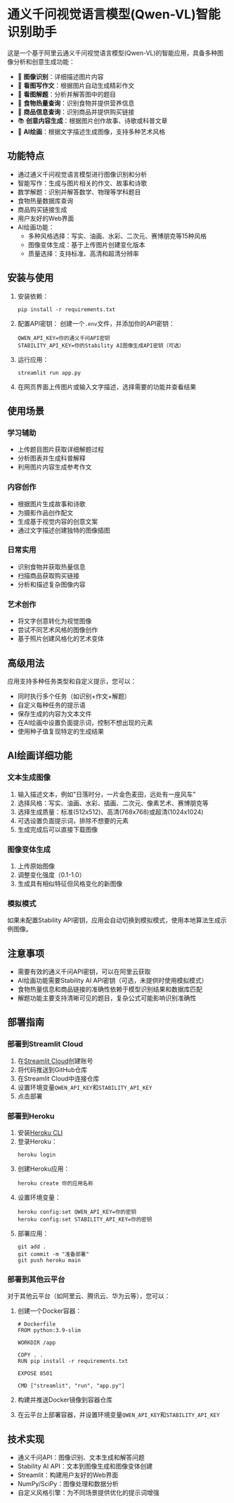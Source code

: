# 通义千问视觉语言模型(Qwen-VL)智能识别助手

这是一个基于阿里云通义千问视觉语言模型(Qwen-VL)的智能应用，具备多种图像分析和创意生成功能：

- 📸 **图像识别**：详细描述图片内容
- 📝 **看图写作文**：根据图片自动生成精彩作文
- 🧮 **看图解题**：分析并解答图中的题目
- 🍔 **食物热量查询**：识别食物并提供营养信息
- 🛒 **商品信息查询**：识别商品并提供购买链接
- 📚 **创意内容生成**：根据图片创作故事、诗歌或科普文章
- 🎨 **AI绘画**：根据文字描述生成图像，支持多种艺术风格

## 功能特点

- 通过通义千问视觉语言模型进行图像识别和分析
- 智能写作：生成与图片相关的作文、故事和诗歌
- 数学解题：识别并解答数学、物理等学科题目
- 食物热量数据库查询
- 商品购买链接生成
- 用户友好的Web界面
- AI绘画功能：
  - 多种风格选择：写实、油画、水彩、二次元、赛博朋克等15种风格
  - 图像变体生成：基于上传图片创建变化版本
  - 质量选择：支持标准、高清和超清分辨率

## 安装与使用

1. 安装依赖：
   ```
   pip install -r requirements.txt
   ```

2. 配置API密钥：
   创建一个`.env`文件，并添加你的API密钥：
   ```
   QWEN_API_KEY=你的通义千问API密钥
   STABILITY_API_KEY=你的Stability AI图像生成API密钥（可选）
   ```

3. 运行应用：
   ```
   streamlit run app.py
   ```

4. 在网页界面上传图片或输入文字描述，选择需要的功能并查看结果

## 使用场景

### 学习辅助
- 上传题目图片获取详细解题过程
- 分析图表并生成科普解释
- 利用图片内容生成参考作文

### 内容创作
- 根据图片生成故事和诗歌
- 为摄影作品创作配文
- 生成基于视觉内容的创意文案
- 通过文字描述创建独特的图像插图

### 日常实用
- 识别食物并获取热量信息
- 扫描商品获取购买链接
- 分析和描述复杂图像内容

### 艺术创作
- 将文字创意转化为视觉图像
- 尝试不同艺术风格的图像创作
- 基于照片创建风格化的艺术变体

## 高级用法

应用支持多种任务类型和自定义提示，您可以：
- 同时执行多个任务（如识别+作文+解题）
- 自定义每种任务的提示语
- 保存生成的内容为文本文件
- 在AI绘画中设置负面提示词，控制不想出现的元素
- 使用种子值复现特定的生成结果

## AI绘画详细功能

### 文本生成图像
1. 输入描述文本，例如"日落时分，一片金色麦田，远处有一座风车"
2. 选择风格：写实、油画、水彩、插画、二次元、像素艺术、赛博朋克等
3. 选择生成质量：标准(512x512)、高清(768x768)或超清(1024x1024)
4. 可选设置负面提示词，排除不想要的元素
5. 生成完成后可以直接下载图像

### 图像变体生成
1. 上传原始图像
2. 调整变化强度（0.1-1.0）
3. 生成具有相似特征但风格变化的新图像

### 模拟模式
如果未配置Stability API密钥，应用会自动切换到模拟模式，使用本地算法生成示例图像。

## 注意事项

- 需要有效的通义千问API密钥，可以在阿里云获取
- AI绘画功能需要Stability AI API密钥（可选，未提供时使用模拟模式）
- 食物热量信息和商品链接的准确性依赖于模型识别结果和数据库匹配
- 解题功能主要支持清晰可见的题目，复杂公式可能影响识别准确性

## 部署指南

### 部署到Streamlit Cloud

1. 在[Streamlit Cloud](https://streamlit.io/cloud)创建账号
2. 将代码推送到GitHub仓库
3. 在Streamlit Cloud中连接仓库
4. 设置环境变量`QWEN_API_KEY`和`STABILITY_API_KEY`
5. 点击部署

### 部署到Heroku

1. 安装[Heroku CLI](https://devcenter.heroku.com/articles/heroku-cli)
2. 登录Heroku：
   ```
   heroku login
   ```
3. 创建Heroku应用：
   ```
   heroku create 你的应用名称
   ```
4. 设置环境变量：
   ```
   heroku config:set QWEN_API_KEY=你的密钥
   heroku config:set STABILITY_API_KEY=你的密钥
   ```
5. 部署应用：
   ```
   git add .
   git commit -m "准备部署"
   git push heroku main
   ```

### 部署到其他云平台

对于其他云平台（如阿里云、腾讯云、华为云等），您可以：

1. 创建一个Docker容器：
   ```
   # Dockerfile
   FROM python:3.9-slim
   
   WORKDIR /app
   
   COPY . .
   RUN pip install -r requirements.txt
   
   EXPOSE 8501
   
   CMD ["streamlit", "run", "app.py"]
   ```

2. 构建并推送Docker镜像到容器仓库
3. 在云平台上部署容器，并设置环境变量`QWEN_API_KEY`和`STABILITY_API_KEY`

## 技术实现

- 通义千问API：图像识别、文本生成和解答问题
- Stability AI API：文本到图像生成和图像变体创建
- Streamlit：构建用户友好的Web界面
- NumPy/SciPy：图像处理和数据分析
- 自定义风格引擎：为不同场景提供优化的提示词增强